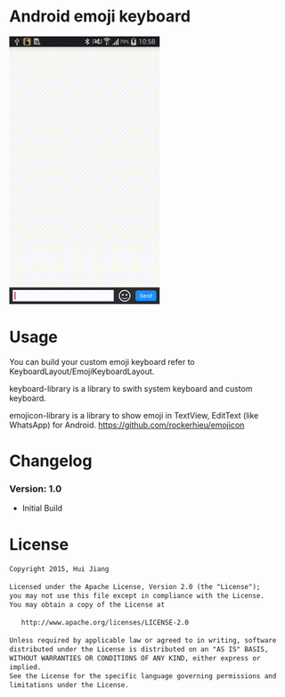 # Android emoji keyboard

![](https://github.com/KyoSherlock/EmojiKeyboard/raw/master/screenshots/emoji_keyboard_screenshot.gif)

# Usage

  You can build your custom emoji keyboard refer to KeyboardLayout/EmojiKeyboardLayout.

  keyboard-library is a library to swith system keyboard and custom keyboard.

  emojicon-library is a library to show emoji in TextView, EditText (like WhatsApp) for Android. https://github.com/rockerhieu/emojicon

# Changelog

### Version: 1.0

  * Initial Build

# License

    Copyright 2015, Hui Jiang
    
    Licensed under the Apache License, Version 2.0 (the "License");
    you may not use this file except in compliance with the License.
    You may obtain a copy of the License at
    
       http://www.apache.org/licenses/LICENSE-2.0
    
    Unless required by applicable law or agreed to in writing, software
    distributed under the License is distributed on an "AS IS" BASIS,
    WITHOUT WARRANTIES OR CONDITIONS OF ANY KIND, either express or implied.
    See the License for the specific language governing permissions and
    limitations under the License.
